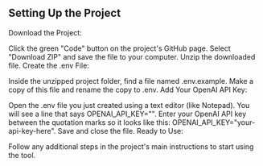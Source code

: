 ## Setting Up the Project
Download the Project:

Click the green "Code" button on the project's GitHub page.
Select "Download ZIP" and save the file to your computer.
Unzip the downloaded file.
Create the .env File:

Inside the unzipped project folder, find a file named .env.example.
Make a copy of this file and rename the copy to .env.
Add Your OpenAI API Key:

Open the .env file you just created using a text editor (like Notepad).
You will see a line that says OPENAI_API_KEY="".
Enter your OpenAI API key between the quotation marks so it looks like this: OPENAI_API_KEY="your-api-key-here".
Save and close the file.
Ready to Use:

Follow any additional steps in the project's main instructions to start using the tool.
